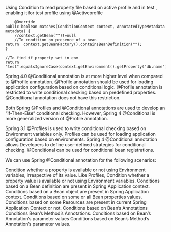 Using Condition to read property file based on active profile and in test , enabling it for test profile
using @Activeprofile

     	@Override
	public boolean matches(ConditionContext context, AnnotatedTypeMetadata metadata) {
		//context.getBean("")!=null
		//To condition on presence of a bean
	return	context.getBeanFactory().containsBeanDefinition("");
	}
	
	//To find if property set in env
	return	"test".equalsIgnoreCase(context.getEnvironment().getProperty("db.name"));
	
Spring 4.0 @Conditional annotation is at more higher level when compared to @Profile annotation. @Profile annotation should be used for loading application configuration based on conditional logic.
@Profile annotation is restricted to write conditional checking based on predefined properties. @Conditional annotation does not have this restriction.

Both Spring @Profiles and @Conditional annotations are used to develop an “If-Then-Else” conditional checking. However, Spring 4 @Conditional  is more generalized version of @Profile annotation.

Spring 3.1 @Profiles is used to write conditional checking based on Environment variables only. Profiles can be used for loading application configuration based on environments.
Spring 4 @Conditional annotation allows Developers to define user-defined strategies for conditional checking. @Conditional can be used for conditional bean registrations.

We can use Spring @Conditional annotation for the following scenarios:

Condition whether a property is available or not using Environment variables, irrespective of its value.
Like Profiles, Condition whether a property value is available or not using Environment variables.
Conditions based on a Bean definition are present in Spring Application context.
Conditions based on a Bean object are present in Spring Application context.
Conditions based on some or all Bean properties values.
Conditions based on some Resources are present in current Spring Application Context or not.
Conditions based on Bean’s Annotations
Conditions Bean’s Method’s Annotations.
Conditions based on Bean’s Annotation’s parameter values
Conditions based on  Bean’s Method’s Annotation’s parameter values.
	
